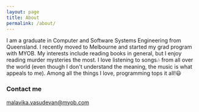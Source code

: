 ```yaml
---
layout: page
title: About
permalink: /about/
---
```


I am a graduate in Computer and Software Systems Engineering from Queensland. I recently moved to Melbourne and started my grad program with MYOB. My interests include reading books in general, but I enjoy reading murder mysteries the most. I love listening to songs🎶 from all over the world (even though I don't understand the meaning, the music is what appeals to me). Among all the things I love, programming tops it all!😃 

### Contact me

[malavika.vasudevan@myob.com](mailto:malavika.vasudevan@myob.com)
